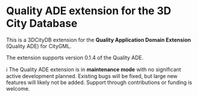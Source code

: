 # Quality ADE extension for the 3D City Database
This is a 3DCityDB extension for the **Quality Application Domain Extension** (Quality ADE) for CityGML.

The extension supports version 0.1.4 of the Quality ADE.

:information_source: The Quality ADE extension is in **maintenance mode** with no significant active development planned.
Existing bugs will be fixed, but large new features will likely not be added. Support through contributions or funding
is welcome.
